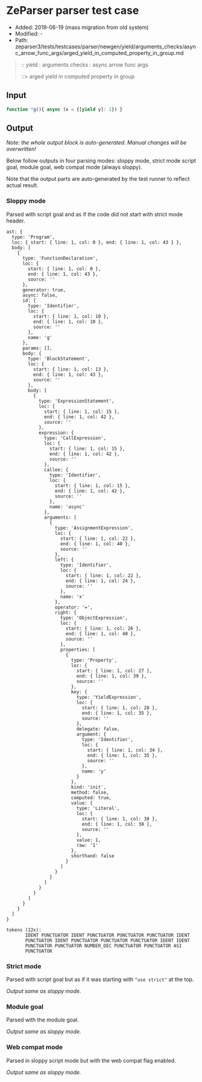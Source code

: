 # ZeParser parser test case

- Added: 2019-06-19 (mass migration from old system)
- Modified: -
- Path: zeparser3/tests/testcases/parser/newgen/yield/arguments_checks/async_arrow_func_args/arged_yield_in_computed_property_in_group.md

> :: yield : arguments checks : async arrow func args
>
> ::> arged yield in computed property in group

## Input

`````js
function *g(){ async (x = {[yield y]: 1}) }
`````

## Output

_Note: the whole output block is auto-generated. Manual changes will be overwritten!_

Below follow outputs in four parsing modes: sloppy mode, strict mode script goal, module goal, web compat mode (always sloppy).

Note that the output parts are auto-generated by the test runner to reflect actual result.

### Sloppy mode

Parsed with script goal and as if the code did not start with strict mode header.

`````
ast: {
  type: 'Program',
  loc: { start: { line: 1, col: 0 }, end: { line: 1, col: 43 } },
  body: [
    {
      type: 'FunctionDeclaration',
      loc: {
        start: { line: 1, col: 0 },
        end: { line: 1, col: 43 },
        source: ''
      },
      generator: true,
      async: false,
      id: {
        type: 'Identifier',
        loc: {
          start: { line: 1, col: 10 },
          end: { line: 1, col: 10 },
          source: ''
        },
        name: 'g'
      },
      params: [],
      body: {
        type: 'BlockStatement',
        loc: {
          start: { line: 1, col: 13 },
          end: { line: 1, col: 43 },
          source: ''
        },
        body: [
          {
            type: 'ExpressionStatement',
            loc: {
              start: { line: 1, col: 15 },
              end: { line: 1, col: 42 },
              source: ''
            },
            expression: {
              type: 'CallExpression',
              loc: {
                start: { line: 1, col: 15 },
                end: { line: 1, col: 42 },
                source: ''
              },
              callee: {
                type: 'Identifier',
                loc: {
                  start: { line: 1, col: 15 },
                  end: { line: 1, col: 42 },
                  source: ''
                },
                name: 'async'
              },
              arguments: [
                {
                  type: 'AssignmentExpression',
                  loc: {
                    start: { line: 1, col: 22 },
                    end: { line: 1, col: 40 },
                    source: ''
                  },
                  left: {
                    type: 'Identifier',
                    loc: {
                      start: { line: 1, col: 22 },
                      end: { line: 1, col: 24 },
                      source: ''
                    },
                    name: 'x'
                  },
                  operator: '=',
                  right: {
                    type: 'ObjectExpression',
                    loc: {
                      start: { line: 1, col: 26 },
                      end: { line: 1, col: 40 },
                      source: ''
                    },
                    properties: [
                      {
                        type: 'Property',
                        loc: {
                          start: { line: 1, col: 27 },
                          end: { line: 1, col: 39 },
                          source: ''
                        },
                        key: {
                          type: 'YieldExpression',
                          loc: {
                            start: { line: 1, col: 28 },
                            end: { line: 1, col: 35 },
                            source: ''
                          },
                          delegate: false,
                          argument: {
                            type: 'Identifier',
                            loc: {
                              start: { line: 1, col: 34 },
                              end: { line: 1, col: 35 },
                              source: ''
                            },
                            name: 'y'
                          }
                        },
                        kind: 'init',
                        method: false,
                        computed: true,
                        value: {
                          type: 'Literal',
                          loc: {
                            start: { line: 1, col: 38 },
                            end: { line: 1, col: 38 },
                            source: ''
                          },
                          value: 1,
                          raw: '1'
                        },
                        shorthand: false
                      }
                    ]
                  }
                }
              ]
            }
          }
        ]
      }
    }
  ]
}

tokens (22x):
       IDENT PUNCTUATOR IDENT PUNCTUATOR PUNCTUATOR PUNCTUATOR IDENT
       PUNCTUATOR IDENT PUNCTUATOR PUNCTUATOR PUNCTUATOR IDENT IDENT
       PUNCTUATOR PUNCTUATOR NUMBER_DEC PUNCTUATOR PUNCTUATOR ASI
       PUNCTUATOR
`````

### Strict mode

Parsed with script goal but as if it was starting with `"use strict"` at the top.

_Output same as sloppy mode._

### Module goal

Parsed with the module goal.

_Output same as sloppy mode._

### Web compat mode

Parsed in sloppy script mode but with the web compat flag enabled.

_Output same as sloppy mode._
